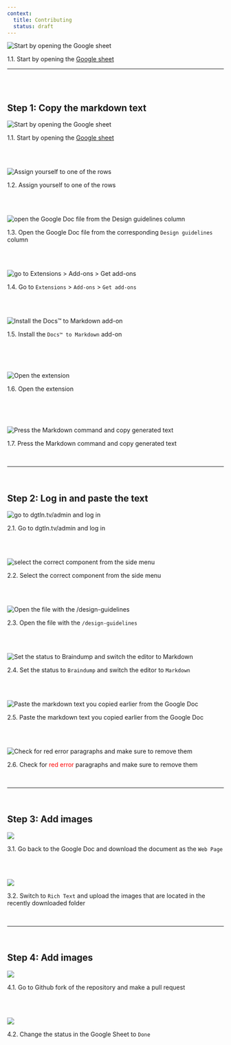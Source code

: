 ```yaml
---
context:
  title: Contributing
  status: draft
---
```

<div class="row u-equal-height">
<div class="col-5 p-card u-no-padding">

![](/images/uploads/0.jpg "Start by opening the Google sheet")

<div class="p-card__inner">
1.1. Start by opening the <a href="https://docs.google.com/spreadsheets/d/19HJPsX651deboiJXcbPsJRU8rt90fJm6GCf5t77kDJc" target="_blank" rel="noreferrer noopener">Google sheet <i class="p-icon--external-link" style="textcolor: link-text,"></i></a>
</div>
</div>
</div>

---

<br>
<br>

## Step 1: Copy the markdown text

![](/images/uploads/0.jpg "Start by opening the Google sheet")

1.1. Start by opening the <a href="https://docs.google.com/spreadsheets/d/19HJPsX651deboiJXcbPsJRU8rt90fJm6GCf5t77kDJc" target="_blank" rel="noreferrer noopener">Google sheet <i class="p-icon--external-link" style="textcolor: link-text,"></i></a>

<br>
<br>

![](/images/uploads/1.jpg " Assign yourself to one of the rows")

1.2. Assign yourself to one of the rows

<br>
<br>

![](/images/uploads/2.jpg "open the Google Doc file from the Design guidelines column")

1.3. Open the Google Doc file from the corresponding `Design guidelines` column

<br>
<br>

![](/images/uploads/3.jpg "go to Extensions > Add-ons > Get add-ons")

1.4. Go to `Extensions` > `Add-ons` > `Get add-ons`

<br>
<br>

![](/images/uploads/4.jpg "Install the Docs™ to Markdown add-on")

1.5. Install the `Docs™ to Markdown` add-on

<br>\
<br>

![](/images/uploads/5.jpg "Open the extension")

1.6. Open the extension

<br>\
<br>

![](/images/uploads/6.jpg "Press the Markdown command and copy generated text")

1.7. Press the Markdown command and copy generated text

<br>

- - -

<br>

## Step 2: Log in and paste the text

![](/images/uploads/7.jpg "go to dgtln.tv/admin and log in")

2.1. Go to <a herf="https://dgtln.tv/admin" target="_blank" rel="noreferrer noopener">dgtln.tv/admin</a> and log in

<br>
<br>

![](/images/uploads/8.jpg "select the correct component from the side menu")

2.2. Select the correct component from the side menu

<br>
<br>

![](/images/uploads/9.jpg "Open the file with the /design-guidelines")

2.3. Open the file with the `/design-guidelines`

<br>
<br>

![](/images/uploads/10.jpg "Set the status to Braindump and switch the editor to Markdown")

2.4. Set the status to `Braindump` and switch the editor to `Markdown`

<br>
<br>

![](/images/uploads/11.jpg "Paste the markdown text you copied earlier from the Google Doc")

2.5. Paste the markdown text you copied earlier from the Google Doc

<br>
<br>

![](/images/uploads/12.jpg "Check for red error paragraphs and make sure to remove them")

2.6. Check for <span style="color: red">red error</span> paragraphs and make sure to remove them

<br>

- - -

<br>

## Step 3: Add images

![](/images/uploads/13.jpg)

3.1. Go back to the Google Doc and download the document as the `Web Page`

<br>
<br>

![](/images/uploads/14.jpg)

3.2. Switch to `Rich Text` and upload the images that are located in the recently downloaded folder

<br>

- - -

<br>

## Step 4: Add images

![](/images/uploads/16.jpg)

4.1. Go to Github fork of the repository and make a pull request

<br>
<br>

![](/images/uploads/18.jpg)

4.2. Change the status in the Google Sheet to `Done`
